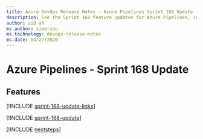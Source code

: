 ```yaml
---
title: Azure DevOps Release Notes - Azure Pipelines Sprint 168 Update
description: See the Sprint 168 feature updates for Azure Pipelines, including next steps.
author: sid-ah
ms.author: simerzou
ms.technology: devops-release-notes
ms.date: 04/27/2020
---
```


# Azure Pipelines - Sprint 168 Update

## Features

[!INCLUDE [sprint-168-update-links](../includes/pipelines/sprint-168-update-links.md)]

[!INCLUDE [sprint-168-update](../includes/pipelines/sprint-168-update.md)]

[!INCLUDE [nextsteps](../includes/nextsteps.md)]